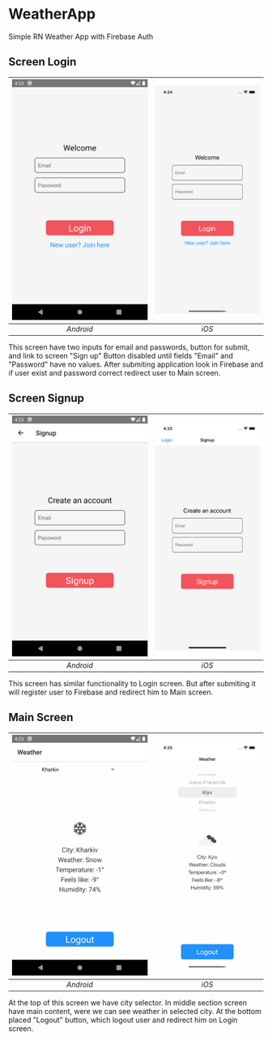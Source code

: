 # WeatherApp
Simple RN Weather App with Firebase Auth

## Screen Login
| ![Login Android](https://github.com/photocat/images/blob/main/Screenshot_1611930189.png) | ![Login iOS](https://github.com/photocat/images/blob/main/Simulator%20Screen%20Shot%20-%20iPhone%2011%20-%202021-01-29%20at%2016.24.55.png) |
|:--:|:--:|
| *Android* | *iOS* |

This screen have two inputs for email and passwords, button for submit, and link to screen "Sign up"
Button disabled until fields "Email" and "Password" have no values.
After submiting application look in Firebase and if user exist and password correct redirect user to Main screen.

## Screen Signup
| ![Login Android](https://github.com/photocat/images/blob/main/Screenshot_1611930216.png) | ![Login iOS](https://github.com/photocat/images/blob/main/Simulator%20Screen%20Shot%20-%20iPhone%2011%20-%202021-01-29%20at%2016.25.10.png) |
|:--:|:--:|
| *Android* | *iOS* |

This screen has similar functionality to Login screen. But after submiting it will register user to Firebase and redirect him to Main screen.

## Main Screen
| ![Login Android](https://github.com/photocat/images/blob/main/Screenshot_1611930239.png) | ![Login iOS](https://github.com/photocat/images/blob/main/Simulator%20Screen%20Shot%20-%20iPhone%2011%20-%202021-01-29%20at%2016.25.35.png) |
|:--:|:--:|
| *Android* | *iOS* |

At the top of this screen we have city selector. In middle section screen have main content, were we can see weather in selected city. At the bottom placed "Logout" button, which logout user and redirect him on Login screen.
